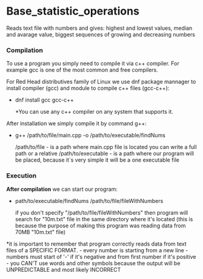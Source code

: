 # Base_statistic_operations
Reads text file with numbers and gives: highest and lowest values, median and avarage value, biggest sequences of growing and decreasing numbers

### Compilation
To use a program you simply need to compile it via c++ compiler. For example gcc is one of the most common and free compilers.

For Red Head distributives family of Linux we use dnf package mannager to install compiler (gcc) and module to compile c++ files (gcc-c++):
- dnf install gcc gcc-c++

	*You can use any c++ compiler on any system that supports it.

After installation we simply compile it by command g++:
- g++ /path/to/file/main.cpp -o /path/to/executable/findNums

	/path/to/file - is a path where main.cpp file is located you can write a full path or a relative
	/path/to/executable - is a path where our program will be placed, because it`s very simple it will be a one executable file

### Execution

**After compilation** we can start our program:
- path/to/executable/findNums /path/to/file/fileWithNumbers

	if you don't specify "/path/to/file/fileWithNumbers" then program will search for "10m.txt" file in the same directory where it's located
	(this is because the purpose of making this program was reading data from 70MB "10m.txt" file)

*it is important to remember that program correctly reads data from text files of a SPECIFIC FORMAT.
	- every number is starting from a new line
	- numbers must start of '-' if it's negative and from first number if it's positive
	- you CAN'T use words and other symbols because the output will be UNPREDICTABLE and most likely INCORRECT
